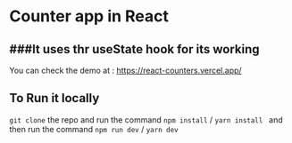 # Counter app in React 
###It uses thr useState hook for its working
--
You can check the demo at : https://react-counters.vercel.app/

## To Run it locally
```git clone``` the repo and run the command ```npm install``` / ```yarn install ```
and then run the command ```npm run dev``` / ```yarn dev```
